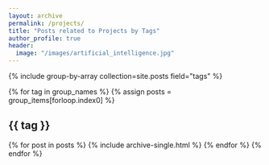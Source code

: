 ```yaml
---
layout: archive
permalink: /projects/
title: "Posts related to Projects by Tags"
author_profile: true
header:
  image: "/images/artificial_intelligence.jpg"
---
```


{% include group-by-array collection=site.posts field="tags" %}

{% for tag in group_names %}
  {% assign posts = group_items[forloop.index0] %}
  <h2 id="{{ tag | slugify }}" class="archive__subtitle">{{ tag }}</h2>
  {% for post in posts %}
    {% include archive-single.html %}
  {% endfor %}
{% endfor %}
